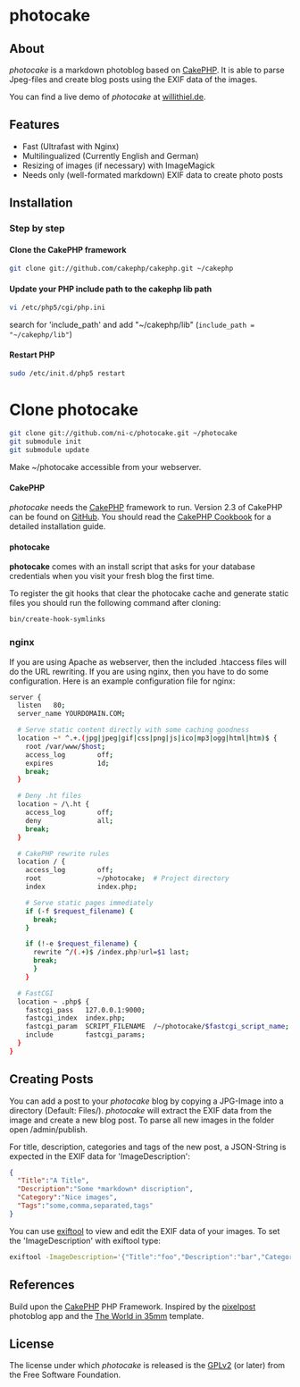 # photocake

## About

*photocake* is a markdown photoblog based on [CakePHP](http://cakephp.org/). It is able to parse Jpeg-files and create blog posts using the EXIF data of the images.

You can find a live demo of *photocake* at [willithiel.de](http://willithiel.de).

## Features

- Fast (Ultrafast with Nginx)
- Multilingualized (Currently English and German)
- Resizing of images (if necessary) with ImageMagick
- Needs only (well-formated markdown) EXIF data to create photo posts

## Installation

### Step by step
    
#### Clone the CakePHP framework
```bash
git clone git://github.com/cakephp/cakephp.git ~/cakephp
```

#### Update your PHP include path to the cakephp lib path
```bash
vi /etc/php5/cgi/php.ini
```
search for 'include_path' and add "~/cakephp/lib" (`include_path = "~/cakephp/lib"`)
      
#### Restart PHP
```bash
sudo /etc/init.d/php5 restart
```
    
# Clone photocake
```bash
git clone git://github.com/ni-c/photocake.git ~/photocake
git submodule init
git submodule update
```

Make ~/photocake accessible from your webserver.

#### CakePHP

*photocake* needs the [CakePHP](http://cakephp.org/) framework to run. Version 2.3 of CakePHP can be found on [GitHub](https://github.com/cakephp/cakephp/tree/2.3). You should read the [CakePHP Cookbook](http://book.cakephp.org/2.0/en/index.html) for a detailed installation guide. 

#### photocake

**photocake** comes with an install script that asks for your database credentials when you visit your fresh blog the first time. 

To register the git hooks that clear the photocake cache and generate static files you should run the following command after cloning:

```bash
bin/create-hook-symlinks
```

### nginx

If you are using Apache as webserver, then the included .htaccess files will do the URL rewriting. If you are using nginx, then you have to do some configuration. Here is an example configuration file for nginx:

```bash
server {
  listen   80;
  server_name YOURDOMAIN.COM;

  # Serve static content directly with some caching goodness
  location ~* ^.+.(jpg|jpeg|gif|css|png|js|ico|mp3|ogg|html|htm)$ {
    root /var/www/$host;
    access_log        off;
    expires           1d;
    break;
  }

  # Deny .ht files
  location ~ /\.ht {
    access_log        off;
    deny              all;
    break;
  }

  # CakePHP rewrite rules
  location / {
    access_log        off;
    root              ~/photocake;  # Project directory
    index             index.php;

    # Serve static pages immediately
    if (-f $request_filename) {
      break;
    }

    if (!-e $request_filename) {
      rewrite ^/(.+)$ /index.php?url=$1 last;
      break;
      }
    }

  # FastCGI
  location ~ .php$ {
    fastcgi_pass   127.0.0.1:9000;
    fastcgi_index  index.php;
    fastcgi_param  SCRIPT_FILENAME  /~/photocake/$fastcgi_script_name;  # Project directory
    include        fastcgi_params;
  }
}
```

## Creating Posts

You can add a post to your *photocake* blog by copying a JPG-Image into a directory (Default: Files/). *photocake* will extract the EXIF data from the image and create a new blog post. To parse all new images in the folder open /admin/publish.

For title, description, categories and tags of the new post, a JSON-String is expected in the EXIF data for 'ImageDescription':

```json
{
  "Title":"A Title",
  "Description":"Some *markdown* discription",
  "Category":"Nice images",
  "Tags":"some,comma,separated,tags"
}
```

You can use [exiftool](http://owl.phy.queensu.ca/~phil/exiftool/) to view and edit the EXIF data of your images. To set the 'ImageDescription' with exiftool type:

```bash
exiftool -ImageDescription='{"Title":"foo","Description":"bar","Category":"foobar","Tags":"foo,bar"}' [filename].jpg
```

## References

Build upon the [CakePHP](http://cakephp.org/) PHP Framework. Inspired by the [pixelpost](http://www.pixelpost.org/) photoblog app and the [The World in 35mm](http://www.pixelpost.org/extend/templates/the-world-in-35mm/) template.

## License

The license under which *photocake* is released is the [GPLv2](http://www.gnu.org/licenses/gpl-2.0.html) (or later) from the Free Software Foundation.
 
